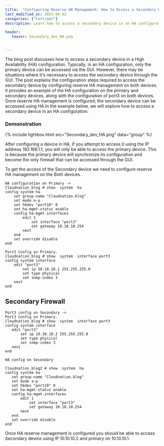 ```yaml
---
title:  "Configuring Reserve HA Management: How to Access a Secondary Device"
last_modified_at: 2023-04-02
categories: ["Fortinet"]
description: Learn how to access a secondary device in an HA configuration by configuring reserve HA management on both devices. Follow our step-by-step guide with examples to gain access to the secondary device through the GUI

header:
   teaser: Secondary_dev_HA.png


---
```


The blog post discusses how to access a secondary device in a High Availability (HA) configuration. Typically, in an HA configuration, only the primary device can be accessed via the GUI. However, there may be situations where it's necessary to access the secondary device through the GUI. The post explains the configuration steps required to access the secondary device by configuring reserve HA management on both devices. It provides an example of the HA configuration on the primary and secondary devices, along with the configuration of port3 on both devices. Once reserve HA management is configured, the secondary device can be accessed using HA.In the example below, we will explore how to access a secondary device in an HA configuration.

### Demonstration

{% include lightbox.html src="Secondary_dev_HA.png" data="group" %}
 
After configuring a device in HA, if you attempt to access it using the IP address 192.168.1.1, you will only be able to access the primary device. This is because the primary device will synchronize its configuration and become the only firewall that can be accessed through the GUI.

To get the access of the Secondary device we need to configure reserve HA management on the Both devices.

```
HA configuration on Primary ->
Cloudnation_blog # show  system  ha
config system ha
    set group-name "Cloudnation.blog"
    set mode a-p
    set hbdev "port10" 0 
    set ha-mgmt-status enable
    config ha-mgmt-interfaces
        edit 1
            set interface "port3"
            set gateway 10.10.10.254
        next
    end
    set override disable
end
```
```
Port3 Config on Primary.
Cloudnation_blog # show  system  interface port3
config system interface
    edit "port3"
        set ip 10.10.10.1 255.255.255.0
        set type physical
        set snmp-index 3
    next
end
```


## Secondary Firewall

 ```
 Port3 config on Secondary ->
 Port3 Config on Primary.
 Cloudnation_blog # show  system  interface port3
 config system interface
    edit "port3"
        set ip 10.10.10.2 255.255.255.0
        set type physical
        set snmp-index 3
    next
 end

 HA config on Secondary

 Cloudnation_blog2 # show  system  ha
 config system ha
    set group-name "Cloudnation.blog"
    set mode a-p
    set hbdev "port10" 0 
    set ha-mgmt-status enable
    config ha-mgmt-interfaces
        edit 1
            set interface "port3"
            set gateway 10.10.10.254
        next
    end
    set override disable
 end
 ```

Once HA reserve management is configured you should be able to access Secondary device using IP 10.10.10.2 and primary on 10.10.10.1.


